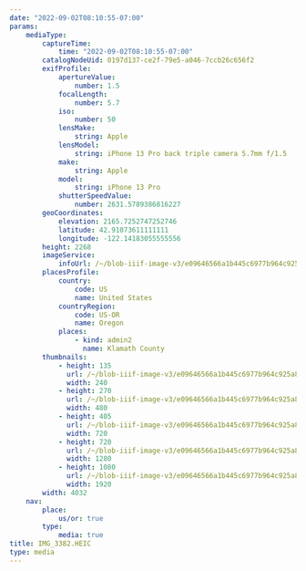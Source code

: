 ```yaml
---
date: "2022-09-02T08:10:55-07:00"
params:
    mediaType:
        captureTime:
            time: "2022-09-02T08:10:55-07:00"
        catalogNodeUid: 0197d137-ce2f-79e5-a046-7ccb26c656f2
        exifProfile:
            apertureValue:
                number: 1.5
            focalLength:
                number: 5.7
            iso:
                number: 50
            lensMake:
                string: Apple
            lensModel:
                string: iPhone 13 Pro back triple camera 5.7mm f/1.5
            make:
                string: Apple
            model:
                string: iPhone 13 Pro
            shutterSpeedValue:
                number: 2631.5789386816227
        geoCoordinates:
            elevation: 2165.7252747252746
            latitude: 42.91073611111111
            longitude: -122.14183055555556
        height: 2268
        imageService:
            infoUrl: /~/blob-iiif-image-v3/e09646566a1b445c6977b964c925a882d60ae6ae28f280dd154ff5fa063382cb/info.json
        placesProfile:
            country:
                code: US
                name: United States
            countryRegion:
                code: US-OR
                name: Oregon
            places:
                - kind: admin2
                  name: Klamath County
        thumbnails:
            - height: 135
              url: /~/blob-iiif-image-v3/e09646566a1b445c6977b964c925a882d60ae6ae28f280dd154ff5fa063382cb/full/240%2C135/0/default.jpg
              width: 240
            - height: 270
              url: /~/blob-iiif-image-v3/e09646566a1b445c6977b964c925a882d60ae6ae28f280dd154ff5fa063382cb/full/480%2C270/0/default.jpg
              width: 480
            - height: 405
              url: /~/blob-iiif-image-v3/e09646566a1b445c6977b964c925a882d60ae6ae28f280dd154ff5fa063382cb/full/720%2C405/0/default.jpg
              width: 720
            - height: 720
              url: /~/blob-iiif-image-v3/e09646566a1b445c6977b964c925a882d60ae6ae28f280dd154ff5fa063382cb/full/1280%2C720/0/default.jpg
              width: 1280
            - height: 1080
              url: /~/blob-iiif-image-v3/e09646566a1b445c6977b964c925a882d60ae6ae28f280dd154ff5fa063382cb/full/1920%2C1080/0/default.jpg
              width: 1920
        width: 4032
    nav:
        place:
            us/or: true
        type:
            media: true
title: IMG_3382.HEIC
type: media
---
```

